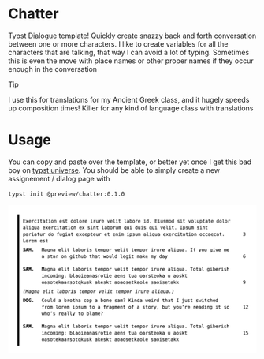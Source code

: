 # Chatter
Typst Dialogue template! Quickly create snazzy back and forth conversation
between one or more characters. I like to create variables for all the characters that are talking, that way I can avoid a lot of typing. Sometimes this is even the move with place names or other proper names if they occur enough in the conversation   

> [!TIP]
> I use this for translations for my Ancient Greek class, and it hugely
> speeds up composition times! Killer for any kind of language class with
> translations

# Usage
You can copy and paste over the template, or better yet once I get this bad boy
on [typst universe](https://typst.app/universe/). You should be able to simply
create a new assignement / dialog page with 
```sh
typst init @preview/chatter:0.1.0
```

![](thumbnail.png)
